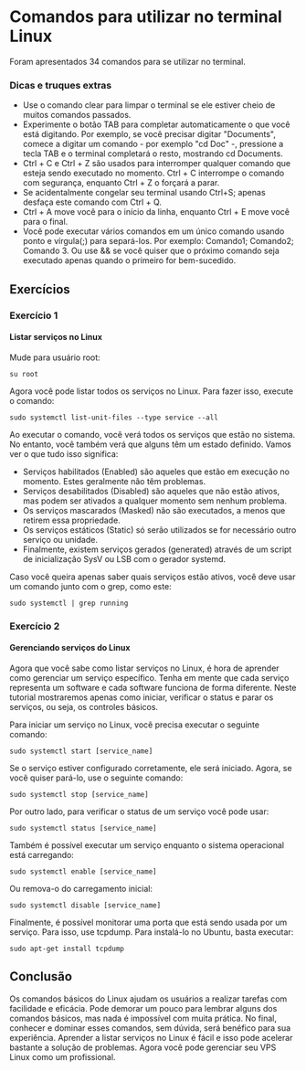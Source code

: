 # Comandos para utilizar no terminal Linux

Foram apresentados 34 comandos para se utilizar no terminal.

### Dicas e truques extras
- Use o comando clear para limpar o terminal se ele estiver cheio de muitos comandos passados.
- Experimente o botão TAB para completar automaticamente o que você está digitando. Por exemplo, se você precisar digitar "Documents", comece a digitar um comando - por exemplo "cd Doc" -, pressione a tecla TAB e o terminal completará o resto, mostrando cd Documents.
- Ctrl + C e Ctrl + Z são usados ​​para interromper qualquer comando que esteja sendo executado no momento. Ctrl + C interrompe o comando com segurança, enquanto Ctrl + Z o forçará a parar.
- Se acidentalmente congelar seu terminal usando Ctrl+S; apenas desfaça este comando com Ctrl + Q.
- Ctrl + A move você para o início da linha, enquanto Ctrl + E move você para o final.
- Você pode executar vários comandos em um único comando usando ponto e vírgula(;) para separá-los. Por exemplo: Comando1; Comando2; Comando 3. Ou use && se você quiser que o próximo comando seja executado apenas quando o primeiro for bem-sucedido.

## Exercícios

### Exercício 1 
#### Listar serviços no Linux

Mude para usuário root:
~~~
su root
~~~

Agora você pode listar todos os serviços no Linux. Para fazer isso, execute o comando:
~~~
sudo systemctl list-unit-files --type service --all
~~~

Ao executar o comando, você verá todos os serviços que estão no sistema. No entanto, você também verá que alguns têm um estado definido. Vamos ver o que tudo isso significa:
- Serviços habilitados (Enabled) são aqueles que estão em execução no momento. Estes geralmente não têm problemas.
- Serviços desabilitados (Disabled) são aqueles que não estão ativos, mas podem ser ativados a qualquer momento sem nenhum problema.
- Os serviços mascarados (Masked)  não são executados, a menos que retirem essa propriedade.
- Os serviços estáticos (Static) só serão utilizados se for necessário outro serviço ou unidade.
- Finalmente, existem serviços gerados (generated) através de um script de inicialização SysV ou LSB com o gerador systemd.

Caso você queira apenas saber quais serviços estão ativos, você deve usar um comando junto com o grep, como este:
~~~
sudo systemctl | grep running
~~~

### Exercício 2 
#### Gerenciando serviços do Linux

Agora que você sabe como listar serviços no Linux, é hora de aprender como gerenciar um serviço específico. Tenha em mente que cada serviço representa um software e cada software funciona de forma diferente. Neste tutorial mostraremos apenas como iniciar, verificar o status e parar os serviços, ou seja, os controles básicos.

Para iniciar um serviço no Linux, você precisa executar o seguinte comando:

~~~ 
sudo systemctl start [service_name]
~~~
Se o serviço estiver configurado corretamente, ele será iniciado. Agora, se você quiser pará-lo, use o seguinte comando:
~~~
sudo systemctl stop [service_name]
~~~
Por outro lado, para verificar o status de um serviço você pode usar:
~~~
sudo systemctl status [service_name]
~~~

Também é possível executar um serviço enquanto o sistema operacional está carregando:
~~~
sudo systemctl enable [service_name]
~~~

Ou remova-o do carregamento inicial:
~~~
sudo systemctl disable [service_name]
~~~

Finalmente, é possível monitorar uma porta que está sendo usada por um serviço. Para isso, use tcpdump. Para instalá-lo no Ubuntu, basta executar:
~~~
sudo apt-get install tcpdump
~~~



## Conclusão
Os comandos básicos do Linux ajudam os usuários a realizar tarefas com facilidade e eficácia. Pode demorar um pouco para lembrar alguns dos comandos básicos, mas nada é impossível com muita prática. No final, conhecer e dominar esses comandos, sem dúvida, será benéfico para sua experiência.
Aprender a listar serviços no Linux é fácil e isso pode acelerar bastante a solução de problemas. Agora você pode gerenciar seu VPS Linux como um profissional.

